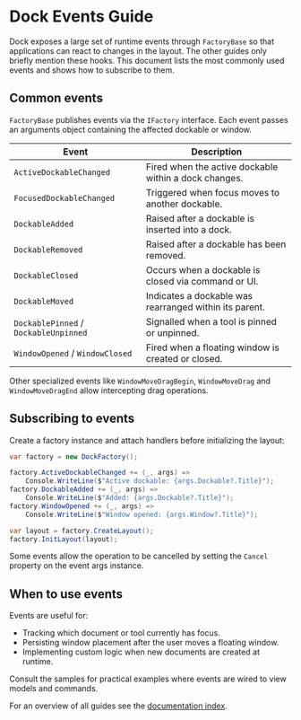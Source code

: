 # Dock Events Guide

Dock exposes a large set of runtime events through `FactoryBase` so that applications can react to changes in the layout. The other guides only briefly mention these hooks. This document lists the most commonly used events and shows how to subscribe to them.

## Common events

`FactoryBase` publishes events via the `IFactory` interface. Each event passes an arguments object containing the affected dockable or window.

| Event | Description |
| ----- | ----------- |
| `ActiveDockableChanged` | Fired when the active dockable within a dock changes. |
| `FocusedDockableChanged` | Triggered when focus moves to another dockable. |
| `DockableAdded` | Raised after a dockable is inserted into a dock. |
| `DockableRemoved` | Raised after a dockable has been removed. |
| `DockableClosed` | Occurs when a dockable is closed via command or UI. |
| `DockableMoved` | Indicates a dockable was rearranged within its parent. |
| `DockablePinned` / `DockableUnpinned` | Signalled when a tool is pinned or unpinned. |
| `WindowOpened` / `WindowClosed` | Fired when a floating window is created or closed. |

Other specialized events like `WindowMoveDragBegin`, `WindowMoveDrag` and `WindowMoveDragEnd` allow intercepting drag operations.

## Subscribing to events

Create a factory instance and attach handlers before initializing the layout:

```csharp
var factory = new DockFactory();

factory.ActiveDockableChanged += (_, args) =>
    Console.WriteLine($"Active dockable: {args.Dockable?.Title}");
factory.DockableAdded += (_, args) =>
    Console.WriteLine($"Added: {args.Dockable?.Title}");
factory.WindowOpened += (_, args) =>
    Console.WriteLine($"Window opened: {args.Window?.Title}");

var layout = factory.CreateLayout();
factory.InitLayout(layout);
```

Some events allow the operation to be cancelled by setting the `Cancel` property on the event args instance.

## When to use events

Events are useful for:

- Tracking which document or tool currently has focus.
- Persisting window placement after the user moves a floating window.
- Implementing custom logic when new documents are created at runtime.

Consult the samples for practical examples where events are wired to view models and commands.

For an overview of all guides see the [documentation index](README.md).
